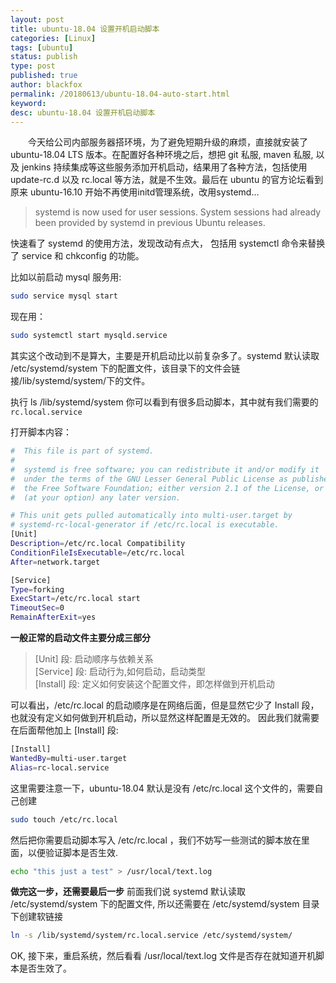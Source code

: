 ```yaml
---
layout: post
title: ubuntu-18.04 设置开机启动脚本
categories: [Linux]
tags: [ubuntu]
status: publish
type: post
published: true
author: blackfox
permalink: /20180613/ubuntu-18.04-auto-start.html
keyword:
desc: ubuntu-18.04 设置开机启动脚本
---
```


&emsp;&emsp;今天给公司内部服务器搭环境，为了避免短期升级的麻烦，直接就安装了 ubuntu-18.04 LTS 版本。在配置好各种环境之后，想把 git 私服, maven 私服, 以及
jenkins 持续集成等这些服务添加开机启动，结果用了各种方法，包括使用 update-rc.d 以及 rc.local 等方法，就是不生效。最后在 ubuntu 的官方论坛看到原来
ubuntu-16.10 开始不再使用initd管理系统，改用systemd...

> systemd is now used for user sessions. System sessions had already been provided by systemd in previous Ubuntu releases.

快速看了 systemd 的使用方法，发现改动有点大， 包括用 systemctl 命令来替换了 service 和 chkconfig 的功能。

比如以前启动 mysql 服务用:

```bash
sudo service mysql start
```

现在用：

```bash
sudo systemctl start mysqld.service
```

其实这个改动到不是算大，主要是开机启动比以前复杂多了。systemd 默认读取 /etc/systemd/system 下的配置文件，该目录下的文件会链接/lib/systemd/system/下的文件。

执行 ls /lib/systemd/system 你可以看到有很多启动脚本，其中就有我们需要的 <code class="scode">rc.local.service</code>

打开脚本内容：

```bash
#  This file is part of systemd.
#
#  systemd is free software; you can redistribute it and/or modify it
#  under the terms of the GNU Lesser General Public License as published by
#  the Free Software Foundation; either version 2.1 of the License, or
#  (at your option) any later version.

# This unit gets pulled automatically into multi-user.target by
# systemd-rc-local-generator if /etc/rc.local is executable.
[Unit]
Description=/etc/rc.local Compatibility
ConditionFileIsExecutable=/etc/rc.local
After=network.target

[Service]
Type=forking
ExecStart=/etc/rc.local start
TimeoutSec=0
RemainAfterExit=yes
```

__一般正常的启动文件主要分成三部分__

> [Unit] 段: 启动顺序与依赖关系 <br />
[Service] 段: 启动行为,如何启动，启动类型 <br />
[Install] 段: 定义如何安装这个配置文件，即怎样做到开机启动

可以看出，/etc/rc.local 的启动顺序是在网络后面，但是显然它少了 Install 段，也就没有定义如何做到开机启动，所以显然这样配置是无效的。
因此我们就需要在后面帮他加上 [Install] 段:

```bash
[Install]  
WantedBy=multi-user.target  
Alias=rc-local.service
```

这里需要注意一下，ubuntu-18.04 默认是没有 /etc/rc.local 这个文件的，需要自己创建

```bash
sudo touch /etc/rc.local
```

然后把你需要启动脚本写入 /etc/rc.local ，我们不妨写一些测试的脚本放在里面，以便验证脚本是否生效.

```bash
echo "this just a test" > /usr/local/text.log
```

__做完这一步，还需要最后一步__ 前面我们说 systemd 默认读取 /etc/systemd/system 下的配置文件, 所以还需要在 /etc/systemd/system 目录下创建软链接

```bash
ln -s /lib/systemd/system/rc.local.service /etc/systemd/system/
```

OK, 接下来，重启系统，然后看看 /usr/local/text.log 文件是否存在就知道开机脚本是否生效了。
